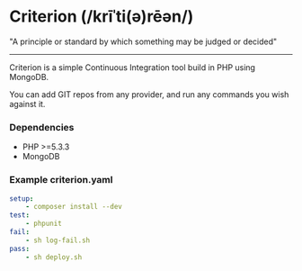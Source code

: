 Criterion (/krīˈti(ə)rēən/)
===
"A principle or standard by which something may be judged or decided"

----

Criterion is a simple Continuous Integration tool build in PHP using MongoDB.

You can add GIT repos from any provider, and run any commands you wish against it.

### Dependencies
- PHP >=5.3.3
- MongoDB

### Example criterion.yaml
```yml
setup:
    - composer install --dev
test:
    - phpunit
fail:
    - sh log-fail.sh
pass:
    - sh deploy.sh
```
